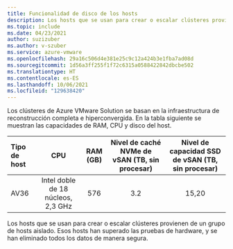 ```yaml
---
title: Funcionalidad de disco de los hosts
description: Los hosts que se usan para crear o escalar clústeres provienen de un grupo de hosts aislado.
ms.topic: include
ms.date: 04/23/2021
author: suzizuber
ms.author: v-szuber
ms.service: azure-vmware
ms.openlocfilehash: 29a16c506d4e381e25c9c12a424b3e1fba7ad08d
ms.sourcegitcommit: 1d56a3ff255f1f72c6315a0588422842dbcbe502
ms.translationtype: HT
ms.contentlocale: es-ES
ms.lasthandoff: 10/06/2021
ms.locfileid: "129638420"
---
```

<!-- Used in plan-private-cloud-deployment.md and concepts-private-cloud-clusters.md -->


Los clústeres de Azure VMware Solution se basan en la infraestructura de reconstrucción completa e hiperconvergida. En la tabla siguiente se muestran las capacidades de RAM, CPU y disco del host.

| Tipo de host | CPU   | RAM (GB)  | Nivel de caché NVMe de vSAN (TB, sin procesar)  | Nivel de capacidad SSD de vSAN (TB, sin procesar)  |
| :---      | :---: | :---:     | :---:                           | :---:                             |
| AV36     |  Intel doble de 18 núcleos, 2,3 GHz  |     576      |                3.2               |                15,20               |

Los hosts que se usan para crear o escalar clústeres provienen de un grupo de hosts aislado. Esos hosts han superado las pruebas de hardware, y se han eliminado todos los datos de manera segura. 